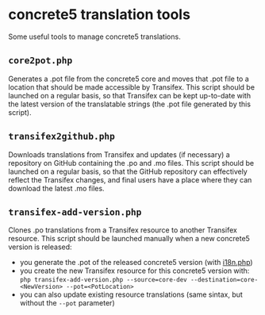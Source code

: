 concrete5 translation tools
===========================

Some useful tools to manage concrete5 translations.

## `core2pot.php`
Generates a .pot file from the concrete5 core and moves that .pot file to a location that should be made accessible by Transifex.
This script should be launched on a regular basis, so that Transifex can be kept up-to-date with the latest version of the translatable strings (the .pot file generated by this script).

## `transifex2github.php`
Downloads translations from Transifex and updates (if necessary) a repository on GitHub containing the .po and .mo files.
This script should be launched on a regular basis, so that the GitHub repository can effectively reflect the Transifex changes, and final users have a place where they can download the latest .mo files.

## `transifex-add-version.php`
Clones .po translations from a Transifex resource to another Transifex resource.
This script should be launched manually when a new concrete5 version is released:
- you generate the .pot of the released concrete5 version (with [i18n.php](https://github.com/mlocati/concrete5-build))
- you create the new Transifex resource for this concrete5 version with: `php transifex-add-version.php --source=core-dev --destination=core-<NewVersion> --pot=<PotLocation>`
- you can also update existing resource translations (same sintax, but without the `--pot` parameter)